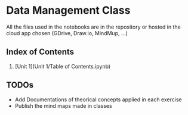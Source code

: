 
# Data Management Class

All the files used in the notebooks are in the repository or hosted in the cloud app chosen (GDrive, Draw.io, MindMup, ...)

## Index of Contents

1. [Unit 1](Unit 1/Table of Contents.ipynb)

## TODOs

- Add Documentations of theorical concepts applied in each exercise
- Publish the mind maps made in classes
